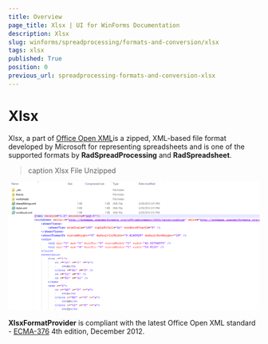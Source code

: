 ```yaml
---
title: Overview
page_title: Xlsx | UI for WinForms Documentation
description: Xlsx
slug: winforms/spreadprocessing/formats-and-conversion/xlsx
tags: xlsx
published: True
position: 0
previous_url: spreadprocessing-formats-and-conversion-xlsx
---
```


# Xlsx

Xlsx, a part of [Office Open XML](http://en.wikipedia.org/wiki/Office_Open_XML)is a zipped, XML-based file format developed by Microsoft for representing spreadsheets and is one of the supported formats by __RadSpreadProcessing__ and __RadSpreadsheet__.

>caption Xlsx File Unzipped

![spreadprocessing-formats-and-conversion-xlsx 001](images/spreadprocessing-formats-and-conversion-xlsx001.png)

__XlsxFormatProvider__ is compliant with the latest Office Open XML standard - [ECMA-376](http://www.ecma-international.org/publications/standards/Ecma-376.htm) 4th edition, December 2012.

## 

